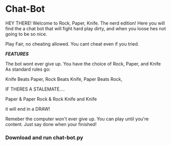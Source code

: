 # Chat-Bot

HEY THERE! Welcome to Rock, Paper, Knife. The nerd edition!
Here you will find the a chat bot that will fight hard play dirty, and when you loose hes not going to be so nice.

Play Fair, no cheating allowed. You cant cheat even if you tried.

***FEATURES***

The bot wont ever give up. You have the choice of Rock, Paper, and Knife
As standard rules go:

Knife Beats Paper, 
Rock Beats Knife,
Paper Beats Rock,

IF THERES A STALEMATE....

Paper & Paper
Rock & Rock
Knife and Knife

it will end in a DRAW!

Remeber the computer won't ever give up. You can play until you're content. Just say done when your finished!

### Download and run chat-bot.py
